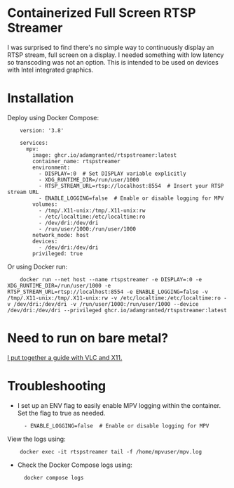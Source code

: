 
# Containerized Full Screen RTSP Streamer
I was surprised to find there's no simple way to continuously display an RTSP stream, full screen on a display. I needed something with low latency so transcoding was not an option. This is intended to be used on devices with Intel integrated graphics.

# Installation

Deploy using Docker Compose:

        version: '3.8'
        
        services:
          mpv:
            image: ghcr.io/adamgranted/rtspstreamer:latest
            container_name: rtspstreamer
            environment:
              - DISPLAY=:0  # Set DISPLAY variable explicitly
              - XDG_RUNTIME_DIR=/run/user/1000
              - RTSP_STREAM_URL=rtsp://localhost:8554  # Insert your RTSP stream URL
              - ENABLE_LOGGING=false  # Enable or disable logging for MPV
            volumes:
              - /tmp/.X11-unix:/tmp/.X11-unix:rw
              - /etc/localtime:/etc/localtime:ro
              - /dev/dri:/dev/dri
              - /run/user/1000:/run/user/1000
            network_mode: host
            devices:
              - /dev/dri:/dev/dri
            privileged: true



Or using Docker run:

        docker run --net host --name rtspstreamer -e DISPLAY=:0 -e XDG_RUNTIME_DIR=/run/user/1000 -e RTSP_STREAM_URL=rtsp://localhost:8554 -e ENABLE_LOGGING=false -v /tmp/.X11-unix:/tmp/.X11-unix:rw -v /etc/localtime:/etc/localtime:ro -v /dev/dri:/dev/dri -v /run/user/1000:/run/user/1000 --device /dev/dri:/dev/dri --privileged ghcr.io/adamgranted/rtspstreamer:latest



# Need to run on bare metal?

[I put together a guide with VLC and X11.](https://github.com/adamgranted/rtspstreamer/blob/main/BareMetal_README.md)

# Troubleshooting

- I set up an ENV flag to easily enable MPV logging within the container. Set the flag to true as needed.

        - ENABLE_LOGGING=false  # Enable or disable logging for MPV

View the logs using:

        docker exec -it rtspstreamer tail -f /home/mpvuser/mpv.log

- Check the Docker Compose logs using:

        docker compose logs



